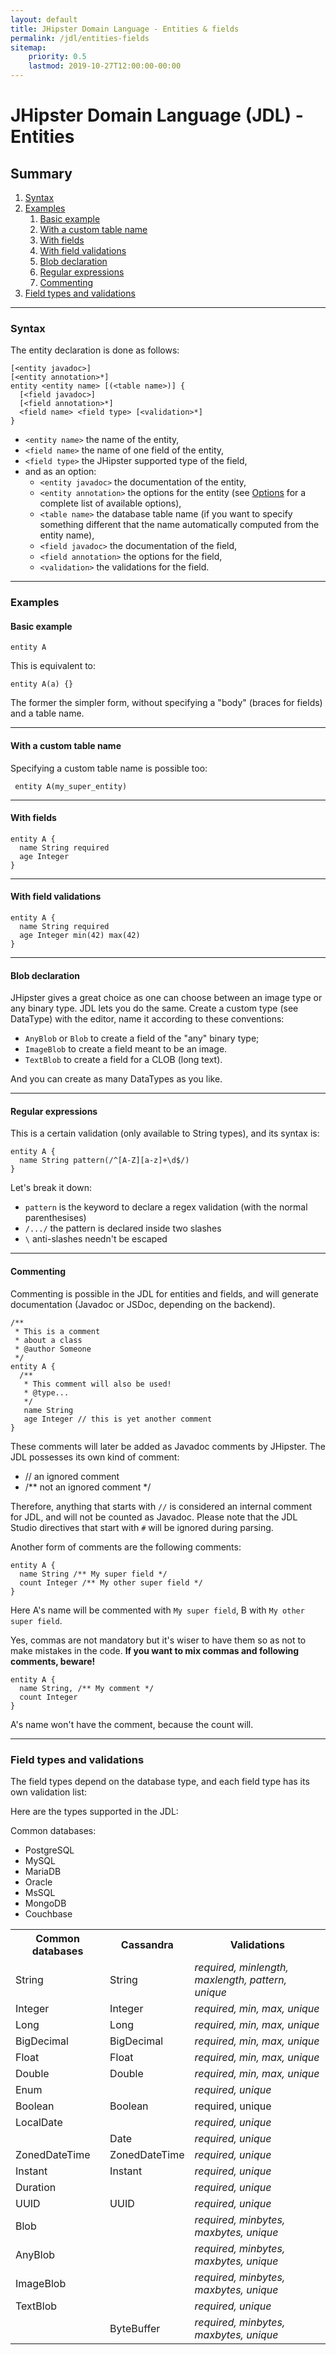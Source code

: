 ```yaml
---
layout: default
title: JHipster Domain Language - Entities & fields
permalink: /jdl/entities-fields
sitemap:
    priority: 0.5
    lastmod: 2019-10-27T12:00:00-00:00
---
```


# <i class="fa fa-star"></i> JHipster Domain Language (JDL) - Entities

## Summary

1. [Syntax](#syntax)
1. [Examples](#examples)
   1. [Basic example](#basic-example)
   1. [With a custom table name](#with-a-custom-table-name)
   1. [With fields](#with-fields)
   1. [With field validations](#with-field-validations)
   1. [Blob declaration](#blob-declaration)
   1. [Regular expressions](#regular-expressions)
   1. [Commenting](#commenting)
1. [Field types and validations](#field-types-and-validations)

---

### Syntax

The entity declaration is done as follows:
```
[<entity javadoc>]
[<entity annotation>*]
entity <entity name> [(<table name>)] {
  [<field javadoc>]
  [<field annotation>*]
  <field name> <field type> [<validation>*]
}
```

  - `<entity name>` the name of the entity,
  - `<field name>` the name of one field of the entity,
  - `<field type>` the JHipster supported type of the field,
  - and as an option:
    - `<entity javadoc>` the documentation of the entity,
    - `<entity annotation>` the options for the entity (see [Options][] for a complete list of available options),
    - `<table name>` the database table name (if you want to specify something different that the name automatically computed from the entity name),
    - `<field javadoc>` the documentation of the field,
    - `<field annotation>` the options for the field,
    - `<validation>` the validations for the field.

---

### Examples

#### Basic example

```jdl
entity A
```

This is equivalent to:

```jdl
entity A(a) {}
```

The former the simpler form, without specifying a "body" (braces for fields) and a table name.

---

#### With a custom table name

Specifying a custom table name is possible too:

```jdl
 entity A(my_super_entity)
```

---

#### With fields

```jdl
entity A {
  name String required
  age Integer
}
```

---

#### With field validations

```jdl
entity A {
  name String required
  age Integer min(42) max(42)
}
```

---

#### Blob declaration

JHipster gives a great choice as one can choose between an image type or any binary type. JDL lets you do the same.
Create a custom type (see DataType) with the editor, name it according to these conventions:
  - `AnyBlob` or `Blob` to create a field of the "any" binary type;
  - `ImageBlob` to create a field meant to be an image.
  - `TextBlob` to create a field for a CLOB (long text).

And you can create as many DataTypes as you like.

---

#### Regular expressions

This is a certain validation (only available to String types), and its syntax is:

```jdl
entity A {
  name String pattern(/^[A-Z][a-z]+\d$/)
}
```

Let's break it down:
  - `pattern` is the keyword to declare a regex validation (with the normal parenthesises)
  - `/.../` the pattern is declared inside two slashes
  - `\` anti-slashes needn't be escaped

---

#### Commenting

Commenting is possible in the JDL for entities and fields, and will generate documentation (Javadoc or JSDoc, depending
on the backend).

```jdl
/**
 * This is a comment
 * about a class
 * @author Someone
 */
entity A {
  /**
   * This comment will also be used!
   * @type...
   */
   name String
   age Integer // this is yet another comment
}
```

These comments will later be added as Javadoc comments by JHipster. The JDL possesses its own kind of comment:
  - // an ignored comment
  - /** not an ignored comment */

Therefore, anything that starts with `//` is considered an internal comment for JDL, and will not be counted as Javadoc.
Please note that the JDL Studio directives that start with `#` will be ignored during parsing.

Another form of comments are the following comments:
```
entity A {
  name String /** My super field */
  count Integer /** My other super field */
}
```

Here A's name will be commented with `My super field`, B with `My other super field`.

Yes, commas are not mandatory but it's wiser to have them so as not to make mistakes in the code.
**If you want to mix commas and following comments, beware!**
```
entity A {
  name String, /** My comment */
  count Integer
}
```
A's name won't have the comment, because the count will.

---

### Field types and validations

The field types depend on the database type, and each field type has its own validation list:

Here are the types supported in the JDL:

Common databases:
  - PostgreSQL
  - MySQL
  - MariaDB
  - Oracle
  - MsSQL
  - MongoDB
  - Couchbase

<table class="table table-striped table-responsive">
  <tr>
    <th>Common databases</th>
    <th>Cassandra</th>
    <th>Validations</th>
  </tr>
  <tr>
    <td>String</td>
    <td>String</td>
    <td><dfn>required, minlength, maxlength, pattern, unique</dfn></td>
  </tr>
  <tr>
    <td>Integer</td>
    <td>Integer</td>
    <td><dfn>required, min, max, unique</dfn></td>
  </tr>
  <tr>
    <td>Long</td>
    <td>Long</td>
    <td><dfn>required, min, max, unique</dfn></td>
  </tr>
  <tr>
    <td>BigDecimal</td>
    <td>BigDecimal</td>
    <td><dfn>required, min, max, unique</dfn></td>
  </tr>
  <tr>
    <td>Float</td>
    <td>Float</td>
    <td><dfn>required, min, max, unique</dfn></td>
  </tr>
  <tr>
    <td>Double</td>
    <td>Double</td>
    <td><dfn>required, min, max, unique</dfn></td>
  </tr>
  <tr>
    <td>Enum</td>
    <td></td>
    <td><dfn>required, unique</dfn></td>
  </tr>
  <tr>
    <td>Boolean</td>
    <td>Boolean</td>
    <td>required, unique</td>
  </tr>
  <tr>
    <td>LocalDate</td>
    <td></td>
    <td><dfn>required, unique</dfn></td>
  </tr>
  <tr>
    <td></td>
    <td>Date</td>
    <td><dfn>required, unique</dfn></td>
  </tr>
  <tr>
    <td>ZonedDateTime</td>
    <td>ZonedDateTime</td>
    <td><dfn>required, unique</dfn></td>
  </tr>
  <tr>
    <td>Instant</td>
    <td>Instant</td>
    <td><dfn>required, unique</dfn></td>
  </tr>
  <tr>
    <td>Duration</td>
    <td></td>
    <td><dfn>required, unique</dfn></td>
  </tr>
  <tr>
    <td>UUID</td>
    <td>UUID</td>
    <td><dfn>required, unique</dfn></td>
  </tr>
  <tr>
    <td>Blob</td>
    <td></td>
    <td><dfn>required, minbytes, maxbytes, unique</dfn></td>
  </tr>
  <tr>
    <td>AnyBlob</td>
    <td></td>
    <td><dfn>required, minbytes, maxbytes, unique</dfn></td>
  </tr>
  <tr>
    <td>ImageBlob</td>
    <td></td>
    <td><dfn>required, minbytes, maxbytes, unique</dfn></td>
  </tr>
  <tr>
    <td>TextBlob</td>
    <td></td>
    <td><dfn>required, unique</dfn></td>
  </tr>
  <tr>
    <td></td>
    <td>ByteBuffer</td>
    <td><dfn>required, minbytes, maxbytes, unique</dfn></td>
  </tr>
</table>

[Options]: ./options.html "Options"
